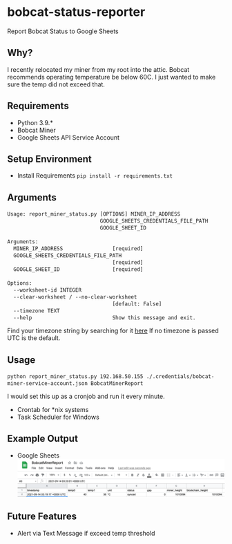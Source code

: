 # bobcat-status-reporter
Report Bobcat Status to Google Sheets

## Why?
I recently relocated my miner from my root into the attic. Bobcat recommends operating
temperature be below 60C. I just wanted to make sure the temp did not exceed that.

## Requirements
- Python 3.9.*
- Bobcat Miner
- Google Sheets API Service Account

## Setup Environment
- Install Requirements ```pip install -r requirements.txt```

## Arguments
```shell
Usage: report_miner_status.py [OPTIONS] MINER_IP_ADDRESS
                              GOOGLE_SHEETS_CREDENTIALS_FILE_PATH
                              GOOGLE_SHEET_ID

Arguments:
  MINER_IP_ADDRESS                [required]
  GOOGLE_SHEETS_CREDENTIALS_FILE_PATH
                                  [required]
  GOOGLE_SHEET_ID                 [required]

Options:
  --worksheet-id INTEGER
  --clear-worksheet / --no-clear-worksheet
                                  [default: False]
  --timezone TEXT
  --help                          Show this message and exit.
```

Find your timezone string by searching for it [here](https://github.com/python/tzdata/blob/master/src/tzdata/zones)
If no timezone is passed UTC is the default.

## Usage
```python3 
python report_miner_status.py 192.168.50.155 ./.credentials/bobcat-miner-service-account.json BobcatMinerReport
```
I would set this up as a cronjob and run it every minute.
- Crontab for *nix systems
- Task Scheduler for Windows

## Example Output
- Google Sheets
![](images/google_sheet_example.png)

## Future Features
- Alert via Text Message if exceed temp threshold